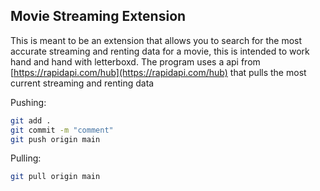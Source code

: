 ## Movie Streaming Extension
This is meant to be an extension that allows you to search for the most accurate streaming and renting data for a movie, this is intended to work hand and hand with letterboxd. The program uses a api from [https://rapidapi.com/hub](https://rapidapi.com/hub) that pulls the most current streaming and renting data

Pushing: 
  ```sh
  git add .
  git commit -m "comment"
  git push origin main
  ```
Pulling:
  ```sh
  git pull origin main
  ```
